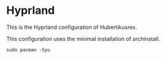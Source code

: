 # Hyprland
This is the Hyprland configuration of Hubertikusrex.

This configuration uses the minimal installation of archinstall.

```
sudo pacman -Syu
```
